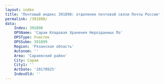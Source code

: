 ```yaml
---
layout: index
title: 'Почтовый индекс 391898: отделение почтовой связи Почты России'
permalink: /391898/
data:
    Index: 391898
    OPSName: 'Сараи Кладовая Хранения Нерозданных По'
    OPSType: Участок
    OPSSubm: 391899
    Region: 'Рязанская область'
    Autonom: ''
    Area: 'Сараевский район'
    City: Сараи
    City1: ''
    ActDate: '20170925'
    IndexOld: ''
---
```

